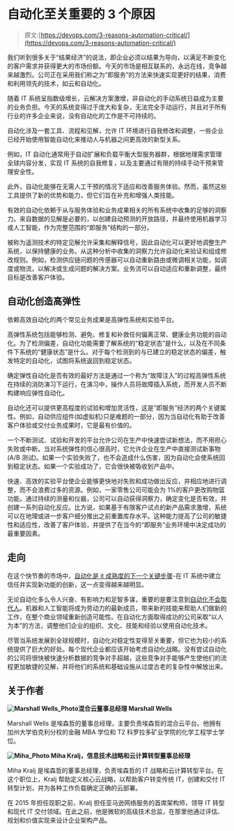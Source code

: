 # 自动化至关重要的 3 个原因

> 原文:[https://devops.com/3-reasons-automation-critical/](https://devops.com/3-reasons-automation-critical/)

我们听到很多关于“结果经济”的说法，即企业必须以结果为导向，以满足不断变化的客户需求并获得更大的市场份额。今天的市场是相互联系的，永远在线，竞争越来越激烈。公司正在采用我们称之为“即服务”的方法来快速实现更好的结果，消费和利用领先的技术，如云和自动化。

随着 IT 系统呈指数级增长，云解决方案激增，非自动化的手动系统日益成为主要的业务负担。今天的系统变得过于庞大和复杂，无法完全手动运行，并且对于所有行业的许多企业来说，没有自动化的工作是不可持续的。

自动化涉及一套工具、流程和见解，允许 IT 环境进行自我修改和调整，一些企业已经开始使用智能自动化来推动人与机器之间更高效的新型关系。

例如，IT 自动化通常用于自动扩展和负载平衡大型服务器群，根据地理需求管理全球内容分发，实现 IT 系统的自我修复，以及主要通过有限的持续手动干预来管理安全性。

此外，自动化能够在无需人工干预的情况下适应和改善服务体验。然而，虽然这些工具提供了新的优势和能力，但它们旨在补充和增强人类技能。

有效的自动化依赖于从与服务体验和业务成果相关的所有系统中收集的足够的洞察力。来自数据的见解是必要的，以创建自动预测的开放路径，并最终使用机器学习或人工智能，作为完整范围的“即服务”结构的一部分。

被称为遥测技术的特定见解允许采集和解释信号，因此自动化可以更好地调整生产系统，以保持健康的业务。从这种分析中收集的洞察力允许自动化来验证和组成修改规则。例如，检测供应链问题的传感器可以自动重新路由或微调相关功能，如调度或物流，以解决或生成问题的解决方案。业务流可以自动适应和重新调整，最终目标是改善客户体验。

## 自动化创造高弹性

依赖高效自动化的两个常见业务成果是高弹性系统和实验平台。

高弹性系统包括能够检测、避免、修复和补救任何偏离正常、健康业务功能的自动化。为了检测偏差，自动化功能需要了解系统的“稳定状态”是什么，以及在不同条件下系统的“健康状态”是什么。对于每个检测到的与已建立的稳定状态的偏差，触发特定的自动化，试图将系统返回到稳定状态。

确定弹性自动化是否有效的最好方法是通过一个称为“故障注入”的过程高弹性系统在持续的消防演习下运行，在演习中，操作人员将故障插入系统，而开发人员不断构建响应弹性自动化。

自动化还可以提供更高程度的试验和增加灵活性，这是“即服务”经济的两个关键属性。例如，自动供应组件(如虚拟机)只是难题的一部分，因为当自动化有助于改善客户体验或交付业务成果时，它是最有价值的。

一个不断测试、试验和开发的平台允许公司在生产中快速尝试新想法，而不用担心失败或中断。当对系统弹性的信心很高时，它允许企业在生产中直接测试新事物(A/B 测试)。如果一个实验失败了，也不会造成什么伤害，因为自动化会使系统回到稳定状态。如果一个实验成功了，它会很快被吸收到产品中。

快速、高效的实验平台使企业能够更快地对失败和成功做出反应，并相应地进行调整，而不会浪费过多的资源。例如，一家零售公司可能会为 1%的客户更改购物篮功能。通过持续的测量和仪器，公司可以自动获得洞察力，确定变化是否有效，并创建一系列自动化反应。比方说，如果基于有限客户试点的新产品需求激增，系统可以在地理或进一步客户细分推出之前重置库存水平。这种能力提高了公司的敏捷性和适应性，改善了客户体验，并提供了在当今的“即服务”业务环境中决定成功的最重要因素。

## 走向

在这个快节奏的市场中，[自动化是 it 成熟度的下一个关键步骤](https://www.forbes.com/sites/accenture/2016/02/10/forget-innovation-lets-talk-experimentation/#71d7b3313ade)-在 IT 系统中建立信任并实现新功能的创新，这一点变得越来越明显。

无论自动化多么令人兴奋、有影响力和足智多谋，重要的是要注意到[自动化不会取代人](https://www.accenture.com/us-en/insight-technology-trends-2016.aspx)。机器和人工智能将成为劳动力的最新成员，带来新的技能来帮助人们做新的工作，在整个商业领域重新创造可能性。在自动化方面取得成功的公司采取“以人为本”的方法，调整他们企业的组织、文化、技能和经验以使用自动化技术。

尽管当系统发展到全球规模时，自动化对稳定性变得至关重要，但它也为较小的系统提供了巨大的好处。每个现代企业都应该开始考虑自动化战略。没有尝试自动化的公司将很快被快速分析数据的竞争对手超越，这些竞争对手能够产生使他们的流程更加敏捷的见解，并将他们的系统和基础设施从过度古老的复杂性中解放出来。

## 关于作者

**![Marshall Wells_Photo](../Images/4f20a38b63478990fc91b1162edfa885.png)混合云董事总经理 Marshall Wells**

Marshall Wells 是埃森哲的董事总经理，主要负责埃森哲的混合云平台。他拥有加州大学伯克利分校的金融 MBA 学位和 T2 科罗拉多矿业学院的化学工程学士学位。

**![Miha_Photo](../Images/b10bb947180af3226699d836a8ea8a37.png) Miha Kralj，信息技术战略和云计算转型董事总经理**

Miha Kralj 是埃森哲的董事总经理，负责埃森哲的 IT 战略和云计算转型平台。在这个职位上，Kralj 帮助定义核心云战略，以帮助客户转变传统 IT，创建和交付 IT 转型计划，并为各种工作负载确定正确的云部署。

在 2015 年担任现职之前，Kralj 担任亚马逊网络服务的首席架构师，领导 IT 转型和现代 IT 交付领域。在此之前，他是微软的高级技术总监，在那里他通过评估、规划和价值实现来设计企业架构产品。